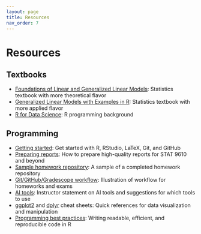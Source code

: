 ```yaml
---
layout: page
title: Resources
nav_order: 7
---
```

# Resources

## Textbooks

- [Foundations of Linear and Generalized Linear Models](https://ebookcentral-proquest-com.proxy.library.upenn.edu/lib/upenn-ebooks/detail.action?pq-origsite=primo&docID=7104002): Statistics textbook with more theoretical flavor
- [Generalized Linear Models with Examples in R](https://link-springer-com.proxy.library.upenn.edu/book/10.1007/978-1-4419-0118-7): Statistics textbook with more applied flavor
- [R for Data Science](https://r4ds.hadley.nz/): R programming background

## Programming

- [Getting started](https://katsevich-teaching.github.io/stat-9610-fall-2024/assets/getting-started.pdf): Get started with R, RStudio, LaTeX, Git, and GitHub
- [Preparing reports](https://katsevich-teaching.github.io/stat-9610-fall-2024/assets/preparing-reports.pdf): How to prepare high-quality reports for STAT 9610 and beyond
- [Sample homework repository](https://github.com/stat-9610-fall-2023/sample-homework-stat-9610): A sample of a completed homework repository
- [Git/GitHub/Gradescope workflow](https://hmc-cs-131-spring2020.github.io/howtos/assignments.html): Illustration of workflow for homeworks and exams
- [AI tools](https://katsevich-teaching.github.io/stat-9610-fall-2024/resources/ai/): Instructor statement on AI tools and suggestions for which tools to use
- [ggplot2](https://rstudio.github.io/cheatsheets/data-visualization.pdf) and [dplyr](https://rstudio.github.io/cheatsheets/data-transformation.pdf) cheat sheets: Quick references for data visualization and manipulation
- [Programming best practices](https://katsevich-teaching.github.io/stat-9610-fall-2024/assets/best-programming-practices.pdf): Writing readable, efficient, and reproducible code in R
